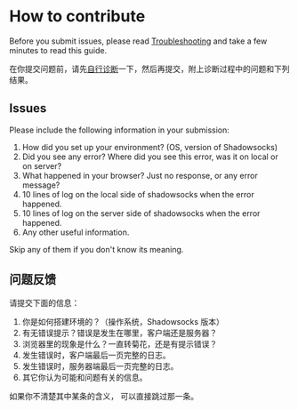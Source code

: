 How to contribute
=================

Before you submit issues, please read [Troubleshooting] and take a few minutes
to read this guide.

在你提交问题前，请先[自行诊断]一下，然后再提交，附上诊断过程中的问题和下列结果。

Issues
------

Please include the following information in your submission:

1. How did you set up your environment? (OS, version of Shadowsocks)
2. Did you see any error? Where did you see this error, was it on local or on server?
3. What happened in your browser? Just no response, or any error message?
4. 10 lines of log on the local side of shadowsocks when the error happened.
5. 10 lines of log on the server side of shadowsocks when the error happened.
6. Any other useful information.

Skip any of them if you don't know its meaning.

问题反馈
-------

请提交下面的信息：

1. 你是如何搭建环境的？（操作系统，Shadowsocks 版本）
2. 有无错误提示？错误是发生在哪里，客户端还是服务器？
3. 浏览器里的现象是什么？一直转菊花，还是有提示错误？
4. 发生错误时，客户端最后一页完整的日志。
5. 发生错误时，服务器端最后一页完整的日志。
6. 其它你认为可能和问题有关的信息。

如果你不清楚其中某条的含义， 可以直接跳过那一条。

[Troubleshooting]: https://github.com/clowwindy/shadowsocks/wiki/Troubleshooting
[自行诊断]:        https://github.com/clowwindy/shadowsocks/wiki/Troubleshooting
